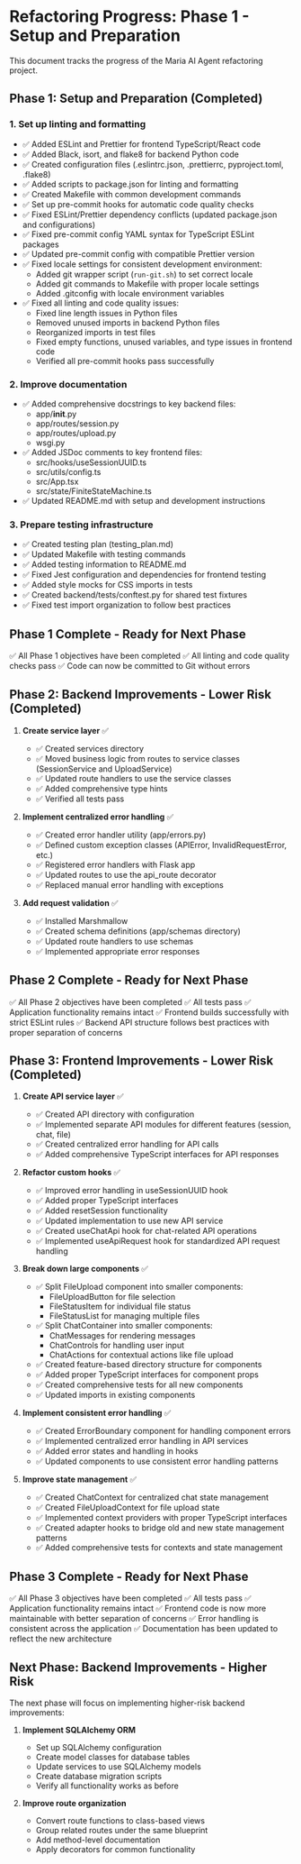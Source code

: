 # Refactoring Progress: Phase 1 - Setup and Preparation

This document tracks the progress of the Maria AI Agent refactoring project.

## Phase 1: Setup and Preparation (Completed)

### 1. Set up linting and formatting
- ✅ Added ESLint and Prettier for frontend TypeScript/React code
- ✅ Added Black, isort, and flake8 for backend Python code
- ✅ Created configuration files (.eslintrc.json, .prettierrc, pyproject.toml, .flake8)
- ✅ Added scripts to package.json for linting and formatting
- ✅ Created Makefile with common development commands
- ✅ Set up pre-commit hooks for automatic code quality checks
- ✅ Fixed ESLint/Prettier dependency conflicts (updated package.json and configurations)
- ✅ Fixed pre-commit config YAML syntax for TypeScript ESLint packages
- ✅ Updated pre-commit config with compatible Prettier version
- ✅ Fixed locale settings for consistent development environment:
  - Added git wrapper script (`run-git.sh`) to set correct locale
  - Added git commands to Makefile with proper locale settings
  - Added .gitconfig with locale environment variables
- ✅ Fixed all linting and code quality issues:
  - Fixed line length issues in Python files
  - Removed unused imports in backend Python files
  - Reorganized imports in test files
  - Fixed empty functions, unused variables, and type issues in frontend code
  - Verified all pre-commit hooks pass successfully

### 2. Improve documentation
- ✅ Added comprehensive docstrings to key backend files:
  - app/__init__.py
  - app/routes/session.py
  - app/routes/upload.py
  - wsgi.py
- ✅ Added JSDoc comments to key frontend files:
  - src/hooks/useSessionUUID.ts
  - src/utils/config.ts
  - src/App.tsx
  - src/state/FiniteStateMachine.ts
- ✅ Updated README.md with setup and development instructions

### 3. Prepare testing infrastructure
- ✅ Created testing plan (testing_plan.md)
- ✅ Updated Makefile with testing commands
- ✅ Added testing information to README.md
- ✅ Fixed Jest configuration and dependencies for frontend testing
- ✅ Added style mocks for CSS imports in tests
- ✅ Created backend/tests/conftest.py for shared test fixtures
- ✅ Fixed test import organization to follow best practices

## Phase 1 Complete - Ready for Next Phase

✅ All Phase 1 objectives have been completed
✅ All linting and code quality checks pass
✅ Code can now be committed to Git without errors

## Phase 2: Backend Improvements - Lower Risk (Completed)

1. **Create service layer** ✅
   - ✅ Created services directory
   - ✅ Moved business logic from routes to service classes (SessionService and UploadService)
   - ✅ Updated route handlers to use the service classes
   - ✅ Added comprehensive type hints
   - ✅ Verified all tests pass

2. **Implement centralized error handling** ✅
   - ✅ Created error handler utility (app/errors.py)
   - ✅ Defined custom exception classes (APIError, InvalidRequestError, etc.)
   - ✅ Registered error handlers with Flask app
   - ✅ Updated routes to use the api_route decorator
   - ✅ Replaced manual error handling with exceptions

3. **Add request validation** ✅
   - ✅ Installed Marshmallow
   - ✅ Created schema definitions (app/schemas directory)
   - ✅ Updated route handlers to use schemas
   - ✅ Implemented appropriate error responses

## Phase 2 Complete - Ready for Next Phase

✅ All Phase 2 objectives have been completed
✅ All tests pass
✅ Application functionality remains intact
✅ Frontend builds successfully with strict ESLint rules
✅ Backend API structure follows best practices with proper separation of concerns

## Phase 3: Frontend Improvements - Lower Risk (Completed)

1. **Create API service layer** ✅
   - ✅ Created API directory with configuration
   - ✅ Implemented separate API modules for different features (session, chat, file)
   - ✅ Created centralized error handling for API calls
   - ✅ Added comprehensive TypeScript interfaces for API responses

2. **Refactor custom hooks** ✅
   - ✅ Improved error handling in useSessionUUID hook
   - ✅ Added proper TypeScript interfaces
   - ✅ Added resetSession functionality
   - ✅ Updated implementation to use new API service
   - ✅ Created useChatApi hook for chat-related API operations
   - ✅ Implemented useApiRequest hook for standardized API request handling

3. **Break down large components** ✅
   - ✅ Split FileUpload component into smaller components:
     - FileUploadButton for file selection
     - FileStatusItem for individual file status
     - FileStatusList for managing multiple files
   - ✅ Split ChatContainer into smaller components:
     - ChatMessages for rendering messages
     - ChatControls for handling user input
     - ChatActions for contextual actions like file upload
   - ✅ Created feature-based directory structure for components
   - ✅ Added proper TypeScript interfaces for component props
   - ✅ Created comprehensive tests for all new components
   - ✅ Updated imports in existing components

4. **Implement consistent error handling** ✅
   - ✅ Created ErrorBoundary component for handling component errors
   - ✅ Implemented centralized error handling in API services
   - ✅ Added error states and handling in hooks
   - ✅ Updated components to use consistent error handling patterns

5. **Improve state management** ✅
   - ✅ Created ChatContext for centralized chat state management
   - ✅ Created FileUploadContext for file upload state
   - ✅ Implemented context providers with proper TypeScript interfaces
   - ✅ Created adapter hooks to bridge old and new state management patterns
   - ✅ Added comprehensive tests for contexts and state management

## Phase 3 Complete - Ready for Next Phase

✅ All Phase 3 objectives have been completed
✅ All tests pass
✅ Application functionality remains intact
✅ Frontend code is now more maintainable with better separation of concerns
✅ Error handling is consistent across the application
✅ Documentation has been updated to reflect the new architecture

## Next Phase: Backend Improvements - Higher Risk

The next phase will focus on implementing higher-risk backend improvements:

1. **Implement SQLAlchemy ORM**
   - Set up SQLAlchemy configuration
   - Create model classes for database tables
   - Update services to use SQLAlchemy models
   - Create database migration scripts
   - Verify all functionality works as before

2. **Improve route organization**
   - Convert route functions to class-based views
   - Group related routes under the same blueprint
   - Add method-level documentation
   - Apply decorators for common functionality
